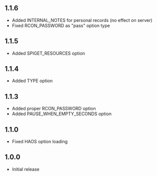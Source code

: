 ## 1.1.6

- Added INTERNAL_NOTES for personal records (no effect on server)
- Fixed RCON_PASSWORD as "pass" option type

## 1.1.5

- Added SPIGET_RESOURCES option

## 1.1.4

- Added TYPE option

## 1.1.3

- Added proper RCON_PASSWORD option
- Added PAUSE_WHEN_EMPTY_SECONDS option

## 1.1.0

- Fixed HAOS option loading

## 1.0.0

- Initial release
